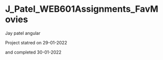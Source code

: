 # J_Patel_WEB601Assignments_FavMovies

Jay patel angular

Project statred on 29-01-2022

 and completed 30-01-2022
 
